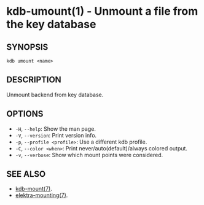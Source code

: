 kdb-umount(1) - Unmount a file from the key database
====================================================

## SYNOPSIS

`kdb umount <name>`

## DESCRIPTION

Unmount backend from key database.

## OPTIONS

- `-H`, `--help`:
  Show the man page.
- `-V`, `--version`:
  Print version info.
- `-p`, `--profile <profile>`:
  Use a different kdb profile.
- `-C`, `--color <when>`:
  Print never/auto(default)/always colored output.
- `-v`, `--verbose`:
  Show which mount points were considered.

## SEE ALSO

- [kdb-mount(7)](kdb-mount.md).
- [elektra-mounting(7)](elektra-mounting.md).
